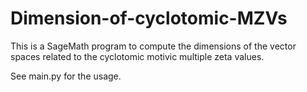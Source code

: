 # Dimension-of-cyclotomic-MZVs

This is a SageMath program to compute the dimensions of the vector spaces related to the cyclotomic motivic multiple zeta values.

See main.py for the usage.
